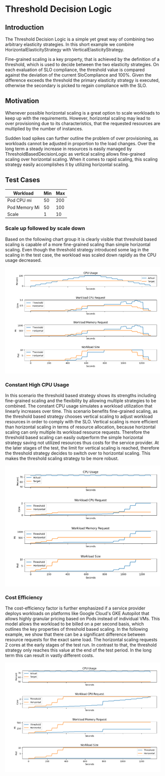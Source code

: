# Threshold Decision Logic

## Introduction

The Threshold Decision Logic is a simple yet great way of combining two arbitrary elasticity strategies. In this short example we combine HorizontalElasticityStrategy with VerticalElasticityStrategy.

Fine-grained scaling is a key property, that is achieved by the definition of a threshold, which is used to decide between the two elasticity strategies.
On each evaluation of SLO compliance, the threshold value is compared against the deviation of the current SloCompliance and 100%.
Given the difference exceeds the threshold the primary elasticity strategy is executed, otherwise the secondary is picked to regain compliance with the SLO.


## Motivation

Whenever possible horizontal scaling is a great option to scale workloads to keep up with the requirements.
However, horizontal scaling may lead to over provisioning due to its characteristics, that the requested resources are multiplied by the number of instances.

Sudden load spikes can further outline the problem of over provisioning, as workloads cannot be adjusted in proportion to the load changes.
Over the long term a steady increase in resources is easily managed by ThresholdBasedDecisionLogic as vertical scaling allows fine-grained scaling over horizontal scaling.
When it comes to rapid scaling, this scaling strategy easily accomplishes it by utilizing horizontal scaling.

## Test Cases

| Workload      | Min | Max |
|---------------|-----|-----|
| Pod CPU mi    | 50  | 200 |
| Pod Memory Mi | 50  | 100 |
| Scale         | 1   | 10  |

### Scale up followed by scale down

Based on the following chart group it is clearly visible that threshold based scaling is capable of a more fine-grained scaling than simple horizontal scaling.
Even though the threshold strategy introduced some lag in the scaling in the test case, the workload was scaled down rapidly as the CPU usage decreased.

![plot](threshold_horizontal.png)

### Constant High CPU Usage

In this scenario the threshold based strategy shows its strengths including fine-grained scaling and the flexibility by allowing multiple strategies to be combined.
The constant CPU usage simulates a workload utilization that linearly increases over time.
This scenario benefits fine-grained scaling, as the threshold based strategy chooses vertical scaling to adjust workload resources in order to comply with the SLO. Vertical scaling is more efficient than horizontal scaling in terms of resource allocation, because horizontal scaling can only multiple its workload resource requests.
Therefore the threshold based scaling can easily outperform the simple horizontal strategy saving not utilized resources thus costs for the service provider.
At the later stages of the test, the limit for vertical scaling is reached, therefore the threshold strategy decides to switch over to horizontal scaling. This makes the threshold scaling strategy to be more robust.

![plot](threshold_horizontal_constant.png)

### Cost Efficiency

The cost-efficiency factor is further emphasized if a service provider deploys workloads on platforms like Google Cloud's GKE Autopilot that allows highly granular pricing based on Pods instead of individual VMs.
This model allows the workload to be billed on a per second basis, which outlines the key properties of threshold based scaling.
In the following example, we show that there can be a significant difference between resource requests for the exact same load. The horizontal scaling requests 2 cores at the early stages of the test run. In contrast to that, the threshold strategy only reaches this value at the end of the test period.
In the long term this can result in vastly different costs.

![threshold_horizontal_cost.png](threshold_horizontal_cost.png)

